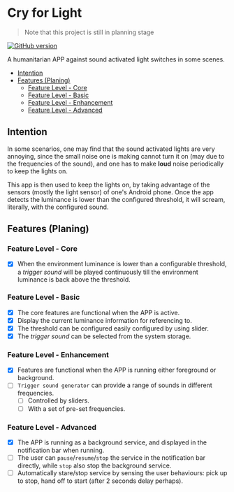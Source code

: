 # Cry for Light

> Note that this project is still in planning stage

[![GitHub version](https://badge.fury.io/gh/unknownmoon%2Fandroid-cry-for-light.svg)](https://badge.fury.io/gh/unknownmoon%2Fandroid-cry-for-light)

A humanitarian APP against sound activated light switches in some scenes.

<!-- MarkdownTOC -->

- [Intention](#intention)
- [Features \(Planing\)](#features-planing)
    - [Feature Level - Core](#feature-level---core)
    - [Feature Level - Basic](#feature-level---basic)
    - [Feature Level - Enhancement](#feature-level---enhancement)
    - [Feature Level - Advanced](#feature-level---advanced)

<!-- /MarkdownTOC -->

<a name="intention"></a>
## Intention

In some scenarios, one may find that the sound activated lights are very annoying, since the small noise one is making cannot turn it on (may due to the frequencies of the sound), and one has to make __loud__ noise periodically to keep the lights on.

This app is then used to keep the lights on, by taking advantage of the sensors (mostly the light sensor) of one's Android phone. Once the app detects the luminance is lower than the configured threshold, it will scream, literally, with the configured sound.

<a name="features-planing"></a>
## Features (Planing)

<a name="feature-level---core"></a>
### Feature Level - Core

 - [x] When the environment luminance is lower than a configurable threshold, a _trigger sound_ will be played continuously till the environment luminance is back above the threshold.

<a name="feature-level---basic"></a>
### Feature Level - Basic

 - [x] The core features are functional when the APP is active.
 - [x] Display the current luminance information for referencing to.
 - [x] The threshold can be configured easily configured by using slider.
 - [x] The _trigger sound_ can be selected from the system storage.

<a name="feature-level---enhancement"></a>
### Feature Level - Enhancement

 - [x] Features are functional when the APP is running either foreground or background.
 - [ ] `Trigger sound generator` can provide a range of sounds in different frequencies.
   - [ ] Controlled by sliders.
   - [ ] With a set of pre-set frequencies.

<a name="feature-level---advanced"></a>
### Feature Level - Advanced

 - [x] The APP is running as a background service, and displayed in the notification bar when running.
 - [ ] The user can `pause`/`resume`/`stop` the service in the notification bar directly, while `stop` also stop the background service.
 - [ ] Automatically stare/stop service by sensing the user behaviours: pick up to stop, hand off to start (after 2 seconds delay perhaps).
